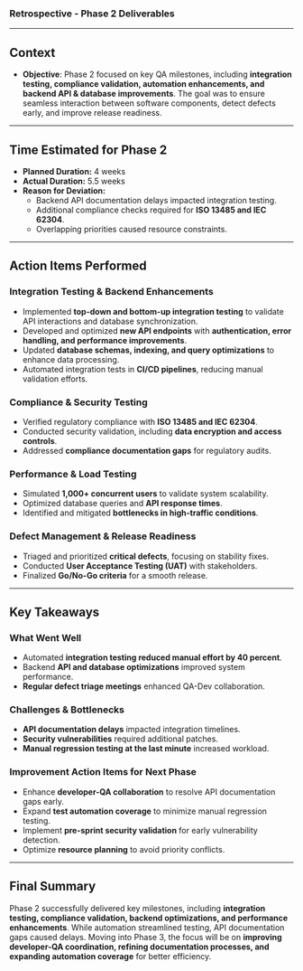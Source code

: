### **Retrospective - Phase 2 Deliverables**  

---

## **Context**  
- **Objective**: Phase 2 focused on key QA milestones, including **integration testing, compliance validation, automation enhancements, and backend API & database improvements**. The goal was to ensure seamless interaction between software components, detect defects early, and improve release readiness.  

---

## **Time Estimated for Phase 2**  
- **Planned Duration:** 4 weeks  
- **Actual Duration:** 5.5 weeks  
- **Reason for Deviation:**  
  - Backend API documentation delays impacted integration testing.  
  - Additional compliance checks required for **ISO 13485 and IEC 62304**.  
  - Overlapping priorities caused resource constraints.  

---

## **Action Items Performed**  

### **Integration Testing & Backend Enhancements**  
- Implemented **top-down and bottom-up integration testing** to validate API interactions and database synchronization.  
- Developed and optimized **new API endpoints** with **authentication, error handling, and performance improvements**.  
- Updated **database schemas, indexing, and query optimizations** to enhance data processing.  
- Automated integration tests in **CI/CD pipelines**, reducing manual validation efforts.  

### **Compliance & Security Testing**  
- Verified regulatory compliance with **ISO 13485 and IEC 62304**.  
- Conducted security validation, including **data encryption and access controls**.  
- Addressed **compliance documentation gaps** for regulatory audits.  

### **Performance & Load Testing**  
- Simulated **1,000+ concurrent users** to validate system scalability.  
- Optimized database queries and **API response times**.  
- Identified and mitigated **bottlenecks in high-traffic conditions**.  

### **Defect Management & Release Readiness**  
- Triaged and prioritized **critical defects**, focusing on stability fixes.  
- Conducted **User Acceptance Testing (UAT)** with stakeholders.  
- Finalized **Go/No-Go criteria** for a smooth release.  

---

## **Key Takeaways**  

### **What Went Well**  
- Automated **integration testing reduced manual effort by 40 percent**.  
- Backend **API and database optimizations** improved system performance.  
- **Regular defect triage meetings** enhanced QA-Dev collaboration.  

### **Challenges & Bottlenecks**  
- **API documentation delays** impacted integration timelines.  
- **Security vulnerabilities** required additional patches.  
- **Manual regression testing at the last minute** increased workload.  

### **Improvement Action Items for Next Phase**  
- Enhance **developer-QA collaboration** to resolve API documentation gaps early.  
- Expand **test automation coverage** to minimize manual regression testing.  
- Implement **pre-sprint security validation** for early vulnerability detection.  
- Optimize **resource planning** to avoid priority conflicts.  

---

## **Final Summary**  
Phase 2 successfully delivered key milestones, including **integration testing, compliance validation, backend optimizations, and performance enhancements**. While automation streamlined testing, API documentation gaps caused delays. Moving into Phase 3, the focus will be on **improving developer-QA coordination, refining documentation processes, and expanding automation coverage** for better efficiency.
